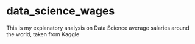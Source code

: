 # data_science_wages
This is my explanatory analysis on Data Science average salaries around the world, taken from Kaggle

